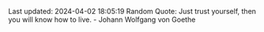 Last updated: 2024-04-02 18:05:19
Random Quote: Just trust yourself, then you will know how to live. - Johann Wolfgang von Goethe